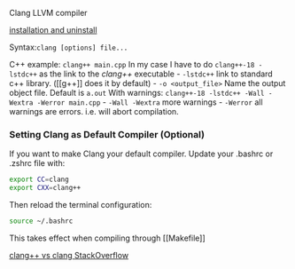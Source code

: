 Clang LLVM compiler

[installation and uninstall](https://ubuntuhandbook.org/index.php/2023/09/how-to-install-clang-17-or-16-in-ubuntu-22-04-20-04/)

Syntax:`clang [options] file...`

C++ example: `clang++ main.cpp`
	In my case I have to do `clang++-18 -lstdc++` as the link to the *clang++* executable
		- `-lstdc++` link to standard c++ library. ([[g++]] does it by default)
		- `-o <output_file>` Name the output object file. Default is `a.out`
	With warnings: `clang++-18 -lstdc++ -Wall -Wextra -Werror main.cpp`
		- `-Wall -Wextra` more warnings
		- `-Werror` all warnings are errors. i.e. will abort compilation.
	
### Setting Clang as Default Compiler (Optional)
If you want to make Clang your default compiler. Update your .bashrc or .zshrc file with:
```bash
export CC=clang
export CXX=clang++
```
Then reload the terminal configuration:
```sh
source ~/.bashrc 
```
This takes effect when compiling through [[Makefile]] 

[clang++ vs clang StackOverflow](https://stackoverflow.com/a/20052006)
